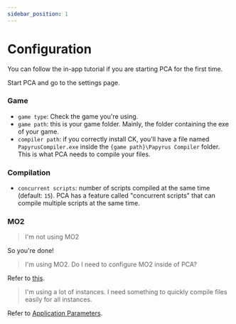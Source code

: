 ```yaml
---
sidebar_position: 1
---
```


# Configuration

You can follow the in-app tutorial if you are starting PCA for the first time.

Start PCA and go to the settings page.

### Game

- `game type`: Check the game you're using.
- `game path`: this is your game folder. Mainly, the folder containing the exe of your game.
- `compiler path`: if you correctly install CK,
  you'll have a file named `PapyrusCompiler.exe` inside the `{game path}\Papyrus Compiler` folder. This is what PCA needs to compile your files.

### Compilation

- `concurrent scripts`: number of scripts compiled at the same time (default: `15`).
  PCA has a feature called "concurrent scripts" that can compile multiple scripts at the same time.

### MO2

> I'm not using MO2

So you're done!

> I'm using MO2. Do I need to configure MO2 inside of PCA?

Refer to [this](mo2).

> I'm using a lot of instances. I need something to quickly compile files easily for all instances.

Refer to [Application Parameters](../advanced-features/application-parameters).
